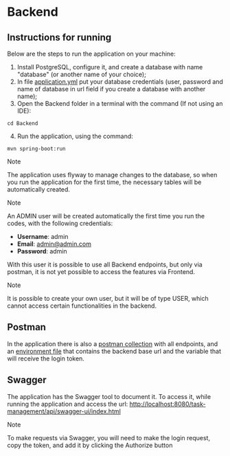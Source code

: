 # Backend

## Instructions for running

Below are the steps to run the application on your machine:

1. Install PostgreSQL, configure it, and create a database with name "database" (or another name of your choice);
2. In file [application.yml](src/main/resources/application.yml) put your database credentials (user, password and name of database in url field if you create a database with another name);
3. Open the Backend folder in a terminal with the command (If not using an IDE):
```
cd Backend
```
4. Run the application, using the command:
```
mvn spring-boot:run
```

> [!NOTE]  
> The application uses flyway to manage changes to the database, so when you run the application for the first time, the necessary tables will be automatically created.

> [!NOTE]  
> An ADMIN user will be created automatically the first time you run the codes, with the following credentials:
> - **Username**: admin
> - **Email**: admin@admin.com
> - **Password**: admin
> 
> With this user it is possible to use all Backend endpoints, but only via postman, it is not yet possible to access the features via Frontend.

> [!NOTE]  
> It is possible to create your own user, but it will be of type USER, which cannot access certain functionalities in the backend.

## Postman

In the application there is also a [postman collection](Task_Management_Collection.postman_collection.json) with all endpoints, and an [environment file](task-management.postman_environment.json) that contains the backend base url and the variable that will receive the login token.

## Swagger

The application has the Swagger tool to document it. To access it, while running the application and access the url: [http://localhost:8080/task-management/api/swagger-ui/index.html](http://localhost:8080/task-management/api/swagger-ui/index.html)

> [!NOTE]  
> To make requests via Swagger, you will need to make the login request, copy the token, and add it by clicking the Authorize button 
